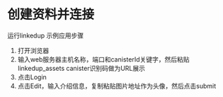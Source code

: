 # 创建资料并连接

运行linkedup 示例应用步骤

1. 打开浏览器
2. 输入web服务器主机名称，端口和canisterId关键字，然后粘贴linkedup\_assets canister识别码做为URL展示
3. 点击Login
4. 点击Edit，输入介绍信息，复制粘贴图片地址作为头像，然后点击submit

